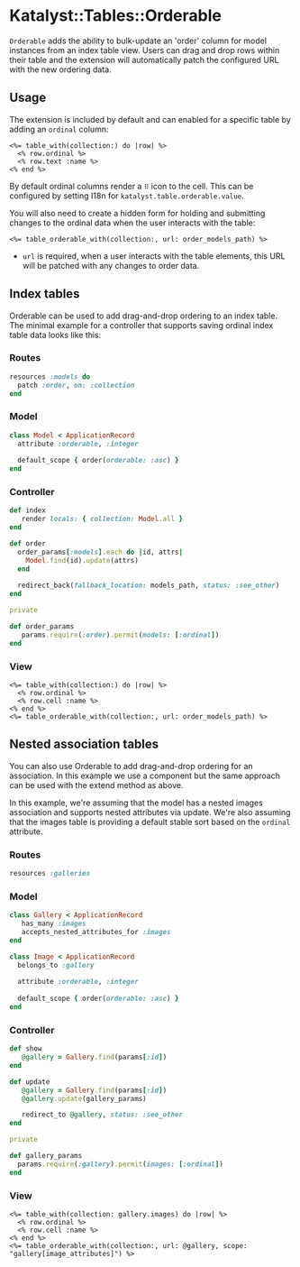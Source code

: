 # Katalyst::Tables::Orderable

`Orderable` adds the ability to bulk-update an 'order' column for
model instances from an index table view. Users can drag and
drop rows within their table and the extension will automatically
patch the configured URL with the new ordering data.

## Usage

The extension is included by default and can enabled for a specific table
by adding an `ordinal` column:

```erb
<%= table_with(collection:) do |row| %>
  <% row.ordinal %>
  <% row.text :name %>
<% end %>
```

By default ordinal columns render a `⠿` icon to the cell. This can be configured
by setting I18n for `katalyst.table.orderable.value`.

You will also need to create a hidden form for holding and submitting changes
to the ordinal data when the user interacts with the table:

```erb
<%= table_orderable_with(collection:, url: order_models_path) %>
```

 * `url` is required, when a user interacts with the table elements, this URL
   will be patched with any changes to order data.

## Index tables

Orderable can be used to add drag-and-drop ordering to an index table. The
minimal example for a controller that supports saving ordinal index table data looks like this:

### Routes

```ruby
resources :models do
  patch :order, on: :collection
end
```

### Model
```ruby
class Model < ApplicationRecord
  attribute :orderable, :integer
  
  default_scope { order(orderable: :asc) }
end
```

### Controller
```ruby
def index
   render locals: { collection: Model.all }
end

def order
  order_params[:models].each do |id, attrs|
    Model.find(id).update(attrs)
  end
  
  redirect_back(fallback_location: models_path, status: :see_other)
end

private

def order_params
   params.require(:order).permit(models: [:ordinal])
end
```

### View

```erb
<%= table_with(collection:) do |row| %>
  <% row.ordinal %>
  <% row.cell :name %>
<% end %>
<%= table_orderable_with(collection:, url: order_models_path) %>
```

## Nested association tables

You can also use Orderable to add drag-and-drop ordering for an association.
In this example we use a component but the same approach can be used with
the extend method as above.

In this example, we're assuming that the model has a nested images association
and supports nested attributes via update. We're also assuming that the images
table is providing a default stable sort based on the `ordinal` attribute.

### Routes

```ruby
resources :galleries
```

### Model
```ruby
class Gallery < ApplicationRecord
   has_many :images
   accepts_nested_attributes_for :images
end

class Image < ApplicationRecord 
  belongs_to :gallery
   
  attribute :orderable, :integer
  
  default_scope { order(orderable: :asc) }
end
```

### Controller
```ruby
def show
   @gallery = Gallery.find(params[:id])
end

def update
   @gallery = Gallery.find(params[:id])
   @gallery.update(gallery_params)

   redirect_to @gallery, status: :see_other
end

private

def gallery_params
  params.require(:gallery).permit(images: [:ordinal])
end
```

### View

```erb
<%= table_with(collection: gallery.images) do |row| %>
  <% row.ordinal %>
  <% row.cell :name %>
<% end %>
<%= table_orderable_with(collection:, url: @gallery, scope: "gallery[image_attributes]") %>
```
